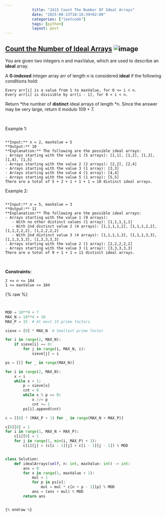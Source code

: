 ```yaml
---
            title: "2415 Count The Number Of Ideal Arrays"
            date: "2025-08-23T10:16:39+02:00"
            categories: ["leetcode"]
            tags: [python]
            layout: post
---
```

            
## [Count the Number of Ideal Arrays](https://leetcode.com/problems/count-the-number-of-ideal-arrays) ![image](https://img.shields.io/badge/Difficulty-Hard-red)

You are given two integers n and maxValue, which are used to describe an **ideal** array.

A **0-indexed** integer array arr of length n is considered **ideal** if the following conditions hold:

	Every arr[i] is a value from 1 to maxValue, for 0 <= i < n.
	Every arr[i] is divisible by arr[i - 1], for 0 < i < n.

Return *the number of **distinct** ideal arrays of length *n. Since the answer may be very large, return it modulo 109 + 7.

 

Example 1:

```

**Input:** n = 2, maxValue = 5
**Output:** 10
**Explanation:** The following are the possible ideal arrays:
- Arrays starting with the value 1 (5 arrays): [1,1], [1,2], [1,3], [1,4], [1,5]
- Arrays starting with the value 2 (2 arrays): [2,2], [2,4]
- Arrays starting with the value 3 (1 array): [3,3]
- Arrays starting with the value 4 (1 array): [4,4]
- Arrays starting with the value 5 (1 array): [5,5]
There are a total of 5 + 2 + 1 + 1 + 1 = 10 distinct ideal arrays.

```

Example 2:

```

**Input:** n = 5, maxValue = 3
**Output:** 11
**Explanation:** The following are the possible ideal arrays:
- Arrays starting with the value 1 (9 arrays): 
   - With no other distinct values (1 array): [1,1,1,1,1] 
   - With 2nd distinct value 2 (4 arrays): [1,1,1,1,2], [1,1,1,2,2], [1,1,2,2,2], [1,2,2,2,2]
   - With 2nd distinct value 3 (4 arrays): [1,1,1,1,3], [1,1,1,3,3], [1,1,3,3,3], [1,3,3,3,3]
- Arrays starting with the value 2 (1 array): [2,2,2,2,2]
- Arrays starting with the value 3 (1 array): [3,3,3,3,3]
There are a total of 9 + 1 + 1 = 11 distinct ideal arrays.

```

 

**Constraints:**

	2 <= n <= 104
	1 <= maxValue <= 104

{% raw %}


```python


MOD = 10**9 + 7
MAX_N = 10**4 + 10
MAX_P = 15  # At most 15 prime factors

sieve = [0] * MAX_N  # Smallest prime factor

for i in range(2, MAX_N):
    if sieve[i] == 0:
        for j in range(i, MAX_N, i):
            sieve[j] = i

ps = [[] for _ in range(MAX_N)]

for i in range(2, MAX_N):
    x = i
    while x > 1:
        p = sieve[x]
        cnt = 0
        while x % p == 0:
            x //= p
            cnt += 1
        ps[i].append(cnt)

c = [[0] * (MAX_P + 1) for _ in range(MAX_N + MAX_P)]

c[0][0] = 1
for i in range(1, MAX_N + MAX_P):
    c[i][0] = 1
    for j in range(1, min(i, MAX_P) + 1):
        c[i][j] = (c[i - 1][j] + c[i - 1][j - 1]) % MOD


class Solution:
    def idealArrays(self, n: int, maxValue: int) -> int:
        ans = 0
        for x in range(1, maxValue + 1):
            mul = 1
            for p in ps[x]:
                mul = mul * c[n + p - 1][p] % MOD
            ans = (ans + mul) % MOD
        return ans


{% endraw %}
```
